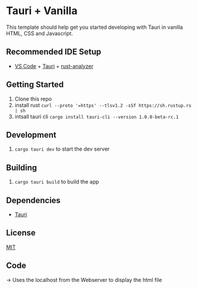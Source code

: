 # Tauri + Vanilla

This template should help get you started developing with Tauri in vanilla HTML, CSS and Javascript.

## Recommended IDE Setup

- [VS Code](https://code.visualstudio.com/) + [Tauri](https://marketplace.visualstudio.com/items?itemName=tauri-apps.tauri-vscode) + [rust-analyzer](https://marketplace.visualstudio.com/items?itemName=rust-lang.rust-analyzer)


## Getting Started

1. Clone this repo
2. install rust `curl --proto '=https' --tlsv1.2 -sSf https://sh.rustup.rs | sh`
3. intsall tauri cli `cargo install tauri-cli --version 1.0.0-beta-rc.1`

## Development

1. `cargo tauri dev` to start the dev server

## Building

1. `cargo tauri build` to build the app

## Dependencies

- [Tauri](https://tauri.studio/en/)

## License

[MIT](LICENSE)

## Code 

-> Uses the localhost from the Webserver to display the html file